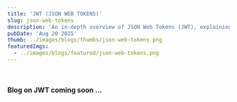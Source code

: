 ```yaml
---
title: 'JWT (JSON WEB TOKENS)'
slug: json-web-tokens
description: 'An in-depth overview of JSON Web Tokens (JWT), explaining Access and Refresh tokens, token sliding mechanisms, and strategies to implement secure CSRF protection.'
pubDate: 'Aug 20 2025'
thumb: ../images/blogs/thumbs/json-web-tokens.png
featuredImgs: 
  - ../images/blogs/featured/json-web-tokens.png
---
```



<br>

<h4 style="font-size: 1.1em; font-weight: bold;">Blog on JWT coming soon ... </h4>

<br>